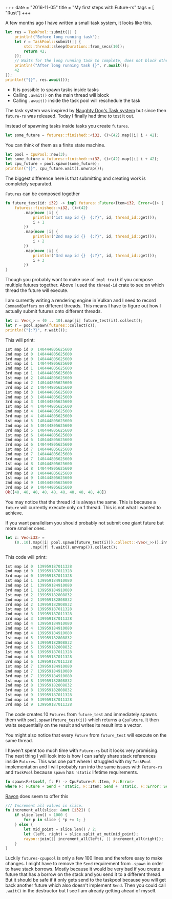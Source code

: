 +++
date        = "2016-11-05"
title       = "My first steps with Future-rs"
tags        = [ "Rust"]
+++

A few months ago I have written a small task system, it looks like this.

~~~Rust
let res = TaskPool::submit(|| {
    println!("Before long running task");
    let r = TaskPool::submit(|| {
        std::thread::sleep(Duration::from_secs(10));
        return 42;
    });
    // Waits for the long running task to complete, does not block other tasks!
    println!("After long running task {}", r.await());
    42
});
println!("{}", res.await());
~~~
* It is possible to spawn tasks inside tasks
* Calling `.await()` on the main thread will block
* Calling `.await()` inside the task pool will reschedule the task

The task system was inspired by [Naughty Dog's Task system](http://www.gdcvault.com/play/1022186/Parallelizing-the-Naughty-Dog-Engine) but since then `future-rs` was released. Today I finally had time to test it out.

Instead of spawning tasks inside tasks you create `futures`.
~~~Rust
let some_future = futures::finished::<i32, ()>(42).map(|i| i + 42);
~~~
You can think of them as a finite state machine.
~~~Rust
let pool = CpuPool::new(3);
let some_future = futures::finished::<i32, ()>(42).map(|i| i + 42);
let cpu_future = pool.spawn(some_future);
println!("{}", cpu_future.wait().unwrap());
~~~
The biggest difference here is that submitting and creating work is completely separated.

`Futures` can be composed together
~~~Rust
fn future_test(id: i32) -> impl futures::Future<Item=i32, Error=()> {
    futures::finished::<i32, ()>(42)
        .map(move |i| {
            println!("1st map id {}  {:?}", id, thread_id::get());
            i + 1
        })
        .map(move |i| {
            println!("2nd map id {}  {:?}", id, thread_id::get());
            i + 2
        })
        .map(move |i| {
            println!("3rd map id {}  {:?}", id, thread_id::get());
            i + 3
        })
}
~~~
Though you probably want to make use of `impl trait` if you compose multiple futures together. Above I used the `thread-id` crate to see on which thread the future will execute.

I am currently writing a rendering engine in Vulkan and I need to record `CommandBuffers` on different threads. This means I have to figure out how I actually submit futures onto different threads.
~~~Rust
let c: Vec<_> = (0 .. 10).map(|i| future_test(i)).collect();
let r = pool.spawn(futures::collect(c));
println!("{:?}", r.wait());
~~~
This will print:
~~~Rust
1st map id 0  140444805625600
2nd map id 0  140444805625600
3rd map id 0  140444805625600
1st map id 1  140444805625600
2nd map id 1  140444805625600
3rd map id 1  140444805625600
1st map id 2  140444805625600
2nd map id 2  140444805625600
3rd map id 2  140444805625600
1st map id 3  140444805625600
2nd map id 3  140444805625600
3rd map id 3  140444805625600
1st map id 4  140444805625600
2nd map id 4  140444805625600
3rd map id 4  140444805625600
1st map id 5  140444805625600
2nd map id 5  140444805625600
3rd map id 5  140444805625600
1st map id 6  140444805625600
2nd map id 6  140444805625600
3rd map id 6  140444805625600
1st map id 7  140444805625600
2nd map id 7  140444805625600
3rd map id 7  140444805625600
1st map id 8  140444805625600
2nd map id 8  140444805625600
3rd map id 8  140444805625600
1st map id 9  140444805625600
2nd map id 9  140444805625600
3rd map id 9  140444805625600
Ok([48, 48, 48, 48, 48, 48, 48, 48, 48, 48])
~~~
You may notice that the thread id is always the same. This is because a `future` will currently execute only on 1 thread. This is not what I wanted to achieve.

If you want parallelism you should probably not submit one giant future but more smaller ones.
~~~Rust
let c: Vec<i32> =
    (0..10).map(|i| pool.spawn(future_test(i))).collect::<Vec<_>>().into_iter()
           .map(|f| f.wait().unwrap()).collect();
~~~
This code will print:
~~~Rust
1st map id 0  139959187011328
2nd map id 0  139959187011328
3rd map id 0  139959187011328
1st map id 1  139959184910080
2nd map id 1  139959184910080
3rd map id 1  139959184910080
1st map id 2  139959182808832
2nd map id 2  139959182808832
3rd map id 2  139959182808832
1st map id 3  139959187011328
2nd map id 3  139959187011328
3rd map id 3  139959187011328
1st map id 4  139959184910080
2nd map id 4  139959184910080
3rd map id 4  139959184910080
1st map id 5  139959182808832
2nd map id 5  139959182808832
3rd map id 5  139959182808832
1st map id 6  139959187011328
2nd map id 6  139959187011328
3rd map id 6  139959187011328
1st map id 7  139959184910080
2nd map id 7  139959184910080
3rd map id 7  139959184910080
1st map id 8  139959182808832
2nd map id 8  139959182808832
3rd map id 8  139959182808832
1st map id 9  139959187011328
2nd map id 9  139959187011328
3rd map id 9  139959187011328
~~~
The code creates 10 `Futures` from `future_test` and immediately spawns them with `pool.spawn(future_test(i))` which returns a `CpuFuture`. It then waits sequentially on the result and writes its result into a vector.

You might also notice that every `Future` from `future_test` will execute on the same thread.

I haven't spent too much time with `Future-rs` but it looks very promising. The next thing I will look into is how I can safely share stack references inside `Futures`. This was one part where I struggled with my `TaskPool` implementation and I will probably run into the same issues with `Future-rs` and `TaskPool` because `spawn` has `'static` lifetime requirements.

~~~Rust
fn spawn<F>(&self, f: F) -> CpuFuture<F::Item, F::Error>
where F: Future + Send + 'static, F::Item: Send + 'static, F::Error: Send + 'static
~~~

[Rayon](https://github.com/nikomatsakis/rayon) does seem to offer this
~~~Rust
/// Increment all values in slice.
fn increment_all(slice: &mut [i32]) {
    if slice.len() < 1000 {
        for p in slice { *p += 1; }
    } else {
        let mid_point = slice.len() / 2;
        let (left, right) = slice.split_at_mut(mid_point);
        rayon::join(|| increment_all(left), || increment_all(right));
    }
}
~~~

Luckily `futures-cpupool` is only a few 100 lines and therefore easy to make changes. I might have to remove the `Send` requirement from `.spawn` in order to have stack borrows. Mostly because it would be very bad if you create a future that has a borrow on the stack and you send it to a different thread. But it should be safe if it only gets send to the taskpool because you will get back another future which also doesn't implement `Send`. Then you could call `.wait()` in the destructor but I see I
am already getting ahead of myself.
